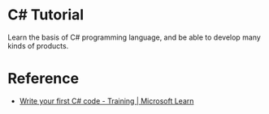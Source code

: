 # C# Tutorial
Learn the basis of C# programming language, and be able to develop many kinds of products.

# Reference
- [Write your first C# code - Training | Microsoft Learn](https://learn.microsoft.com/en-us/training/modules/csharp-write-first/)
